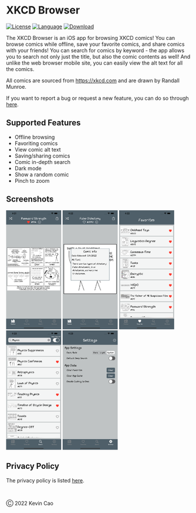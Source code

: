 # XKCD Browser

[![License](https://img.shields.io/badge/license-MIT-informational)](https://github.com/defCoding/bot-TA-discord/blob/master/LICENSE)
[![Language](https://img.shields.io/badge/Code-Swift-%23ff6931?logo=Swift)](https://developer.apple.com/swift/)
[![Download](https://img.shields.io/badge/Get-App%20Store-%230D96F6?logo=AppStore)](https://apps.apple.com/us/app/xkcd-browser/id1618306887)

The XKCD Browser is an iOS app for browsing XKCD comics! You can browse comics while offline, save your favorite comics, and share comics with your friends! You can search for comics by keyword - the app allows you to search not only just the title, but also the comic contents as well! And unlike the web browser mobile site, you can easily view the alt text for all the comics.

All comics are sourced from https://xkcd.com and are drawn by Randall Munroe.

If you want to report a bug or request a new feature, you can do so through [here](https://github.com/defCoding/xkcd-browser-ios/issues/new/choose).

## Supported Features
- Offline browsing
- Favoriting comics
- View comic alt text
- Saving/sharing comics
- Comic in-depth search
- Dark mode
- Show a random comic
- Pinch to zoom

## Screenshots
<p float="left">
  <img src="https://github.com/defCoding/xkcd-browser-ios/blob/main/preview/screenshots/6.5/homepage.png" width=150 />
  <img src="https://github.com/defCoding/xkcd-browser-ios/blob/main/preview/screenshots/6.5/homepage2.png" width=150 />
  <img src="https://github.com/defCoding/xkcd-browser-ios/blob/main/preview/screenshots/6.5/favorites.png" width=150 />
  <img src="https://github.com/defCoding/xkcd-browser-ios/blob/main/preview/screenshots/6.5/search.png" width=150 />
  <img src="https://github.com/defCoding/xkcd-browser-ios/blob/main/preview/screenshots/6.5/settings.png" width=150 />
 </p>
 
## Privacy Policy
The privacy policy is listed [here](https://github.com/defCoding/xkcd-browser-ios/blob/main/PRIVACY.md).

<br />

Ⓒ 2022 Kevin Cao
